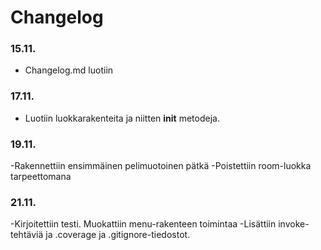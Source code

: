 # Changelog


### 15.11.
- Changelog.md luotiin


### 17.11.
- Luotiin luokkarakenteita ja niitten __init__ metodeja.


### 19.11.
-Rakennettiin ensimmäinen pelimuotoinen pätkä
-Poistettiin room-luokka tarpeettomana


### 21.11.
-Kirjoitettiin testi. Muokattiin menu-rakenteen toimintaa
-Lisättiin invoke-tehtäviä ja .coverage ja .gitignore-tiedostot.

